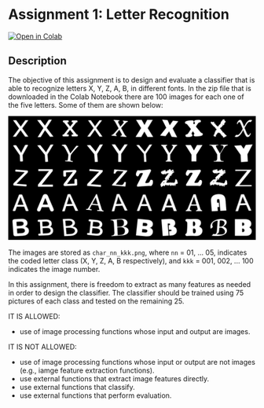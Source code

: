 # Assignment 1: Letter Recognition

[![Open in Colab](https://colab.research.google.com/assets/colab-badge.svg)](https://colab.research.google.com/github/pipeton8/pattern-recognition/blob/main/Tarea1_FdC_Patrones.ipynb)

## Description
The objective of this assignment is to design and evaluate a classifier that is able to recognize letters X, Y, Z, A, B, in different fonts. In the zip file that is downloaded in the Colab Notebook there are 100 images for each one of the five letters. Some of them are shown below:

<img src="https://github.com/pipeton8/pattern-recognition/blob/main/assignments/1%20-%20Letter%20recognition/samples.png" width="600">

The images are stored as `char_nn_kkk.png`, where `nn` = 01, ... 05, indicates the coded letter class (X, Y, Z, A, B respectively), and `kkk` = 001, 002, ... 100 indicates the image number.

In this assignment, there is freedom to extract as many features as needed in order to design the classifier. The classifier should be trained using 75 pictures of each class and tested on the remaining 25.

IT IS ALLOWED:
  * use of image processing functions whose input and output are images.

IT IS NOT ALLOWED:
  * use of image processing functions whose input or output are not images (e.g., iamge feature extraction functions).
  * use external functions that extract image features directly.
  * use external functions that classify.
  * use external functions that perform evaluation.
